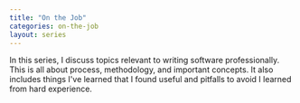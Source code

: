 ```yaml
---
title: "On the Job"
categories: on-the-job
layout: series
---
```


In this series, I discuss topics relevant to writing software professionally. 
This is all about process, methodology, and important concepts. It also includes
things I've learned that I found useful and pitfalls to avoid I learned from hard
experience.


